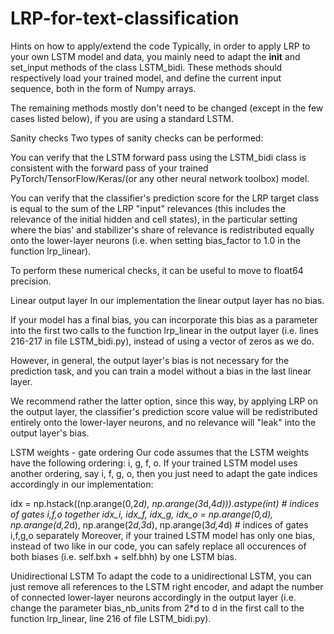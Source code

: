 # LRP-for-text-classification
Hints on how to apply/extend the code
Typically, in order to apply LRP to your own LSTM model and data, you mainly need to adapt the __init__ and set_input methods of the class LSTM_bidi.
These methods should respectively load your trained model, and define the current input sequence, both in the form of Numpy arrays.

The remaining methods mostly don't need to be changed (except in the few cases listed below), if you are using a standard LSTM.

Sanity checks
Two types of sanity checks can be performed:

You can verify that the LSTM forward pass using the LSTM_bidi class is consistent with the forward pass of your trained PyTorch/TensorFlow/Keras/(or any other neural network toolbox) model.

You can verify that the classifier's prediction score for the LRP target class is equal to the sum of the LRP "input" relevances (this includes the relevance of the initial hidden and cell states), in the particular setting where the bias' and stabilizer's share of relevance is redistributed equally onto the lower-layer neurons (i.e. when setting bias_factor to 1.0 in the function lrp_linear).

To perform these numerical checks, it can be useful to move to float64 precision.

Linear output layer
In our implementation the linear output layer has no bias.

If your model has a final bias, you can incorporate this bias as a parameter into the first two calls to the function lrp_linear in the output layer (i.e. lines 216-217 in file LSTM_bidi.py), instead of using a vector of zeros as we do.

However, in general, the output layer's bias is not necessary for the prediction task, and you can train a model without a bias in the last linear layer.

We recommend rather the latter option, since this way, by applying LRP on the output layer, the classifier's prediction score value will be redistributed entirely onto the lower-layer neurons, and no relevance will "leak" into the output layer's bias.

LSTM weights - gate ordering
Our code assumes that the LSTM weights have the following ordering: i, g, f, o.
If your trained LSTM model uses another ordering, say i, f, g, o, then you just need to adapt the gate indices accordingly in our implementation:

idx  = np.hstack((np.arange(0,2*d), np.arange(3*d,4*d))).astype(int) # indices of gates i,f,o together
idx_i, idx_f, idx_g, idx_o = np.arange(0,d), np.arange(d,2*d), np.arange(2*d,3*d), np.arange(3*d,4*d) # indices of gates i,f,g,o separately
Moreover, if your trained LSTM model has only one bias, instead of two like in our code, you can safely replace all occurences of both biases (i.e. self.bxh + self.bhh) by one LSTM bias.

Unidirectional LSTM
To adapt the code to a unidirectional LSTM, you can just remove all references to the LSTM right encoder, and adapt the number of connected lower-layer neurons accordingly in the output layer (i.e. change the parameter bias_nb_units from 2*d to d in the first call to the function lrp_linear, line 216 of file LSTM_bidi.py).
